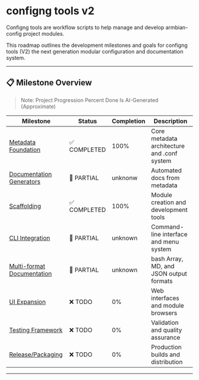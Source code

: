 # configng tools v2
Configng tools are workflow scripts to help manage and develop armbian-config project modules.

This roadmap outlines the development milestones and goals for configng tools (V2) the next generation modular configuration and documentation system.

---

## 📋 Milestone Overview
> Note: Project Progression Percent Done Is AI-Generated (Approximate)

| Milestone | Status | Completion | Description |
|-----------|--------|------------|-------------|
| [Metadata Foundation](#1-metadata-foundation) | ✅ COMPLETED | 100% | Core metadata architecture and .conf system |
| [Documentation Generators](#2-documentation-generators) | 🔄 PARTIAL  | unknonw | Automated docs from metadata |
| [Scaffolding](#3-scaffolding) | ✅ COMPLETED | 100% | Module creation and development tools |
| [CLI Integration](#4-cli-integration) | 🔄 PARTIAL | unknown | Command-line interface and menu system |
| [Multi-format Documentation](#5-multi-format-documentation) | 🔄 PARTIAL | unknown | bash Array, MD, and JSON output formats |
| [UI Expansion](#6-ui-expansion) | ❌ TODO | 0% | Web interfaces and module browsers |
| [Testing Framework](#7-testing-framework) | ❌ TODO | 0% | Validation and quality assurance |
| [Release/Packaging](#8-releasepackaging) | ❌ TODO | 0% | Production builds and distribution |

---

